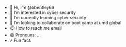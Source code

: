 - 👋 Hi, I’m @bbentley66
- 👀 I’m interested in cyber security 
- 🌱 I’m currently learning cyber security
- 💞️ I’m looking to collaborate on boot camp at umd global
- 📫 How to reach me email
- 😄 Pronouns: ...
- ⚡ Fun fact: 

<!---
bbentley66/bbentley66 is a ✨ special ✨ repository because its `README.md` (this file) appears on your GitHub profile.
You can click the Preview link to take a look at your changes.
--->
